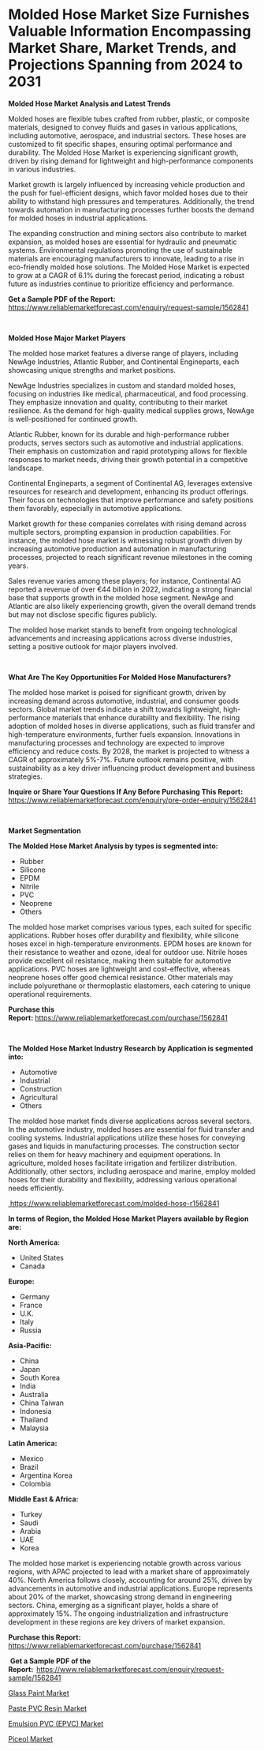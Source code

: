 <p><h1>Molded Hose Market Size Furnishes Valuable Information Encompassing Market Share, Market Trends, and Projections Spanning from 2024 to 2031</h1></p><p><strong>Molded Hose Market Analysis and Latest Trends</strong></p>
<p><p>Molded hoses are flexible tubes crafted from rubber, plastic, or composite materials, designed to convey fluids and gases in various applications, including automotive, aerospace, and industrial sectors. These hoses are customized to fit specific shapes, ensuring optimal performance and durability. The Molded Hose Market is experiencing significant growth, driven by rising demand for lightweight and high-performance components in various industries.</p><p>Market growth is largely influenced by increasing vehicle production and the push for fuel-efficient designs, which favor molded hoses due to their ability to withstand high pressures and temperatures. Additionally, the trend towards automation in manufacturing processes further boosts the demand for molded hoses in industrial applications. </p><p>The expanding construction and mining sectors also contribute to market expansion, as molded hoses are essential for hydraulic and pneumatic systems. Environmental regulations promoting the use of sustainable materials are encouraging manufacturers to innovate, leading to a rise in eco-friendly molded hose solutions. The Molded Hose Market is expected to grow at a CAGR of 6.1% during the forecast period, indicating a robust future as industries continue to prioritize efficiency and performance.</p></p>
<p><strong>Get a Sample PDF of the Report:&nbsp;</strong> <a href="https://www.reliablemarketforecast.com/enquiry/request-sample/1562841?utm_campaign=1170&utm_medium=2&utm_source=Github&utm_content=ia&utm_term=07112024&utm_id=molded-hose">https://www.reliablemarketforecast.com/enquiry/request-sample/1562841</a></p>
<p>&nbsp;</p>
<p><strong>Molded Hose Major Market Players</strong></p>
<p><p>The molded hose market features a diverse range of players, including NewAge Industries, Atlantic Rubber, and Continental Engineparts, each showcasing unique strengths and market positions. </p><p>NewAge Industries specializes in custom and standard molded hoses, focusing on industries like medical, pharmaceutical, and food processing. They emphasize innovation and quality, contributing to their market resilience. As the demand for high-quality medical supplies grows, NewAge is well-positioned for continued growth.</p><p>Atlantic Rubber, known for its durable and high-performance rubber products, serves sectors such as automotive and industrial applications. Their emphasis on customization and rapid prototyping allows for flexible responses to market needs, driving their growth potential in a competitive landscape.</p><p>Continental Engineparts, a segment of Continental AG, leverages extensive resources for research and development, enhancing its product offerings. Their focus on technologies that improve performance and safety positions them favorably, especially in automotive applications.</p><p>Market growth for these companies correlates with rising demand across multiple sectors, prompting expansion in production capabilities. For instance, the molded hose market is witnessing robust growth driven by increasing automotive production and automation in manufacturing processes, projected to reach significant revenue milestones in the coming years.</p><p>Sales revenue varies among these players; for instance, Continental AG reported a revenue of over €44 billion in 2022, indicating a strong financial base that supports growth in the molded hose segment. NewAge and Atlantic are also likely experiencing growth, given the overall demand trends but may not disclose specific figures publicly.</p><p>The molded hose market stands to benefit from ongoing technological advancements and increasing applications across diverse industries, setting a positive outlook for major players involved.</p></p>
<p>&nbsp;</p>
<p><strong>What Are The Key Opportunities For Molded Hose Manufacturers?</strong></p>
<p><p>The molded hose market is poised for significant growth, driven by increasing demand across automotive, industrial, and consumer goods sectors. Global market trends indicate a shift towards lightweight, high-performance materials that enhance durability and flexibility. The rising adoption of molded hoses in diverse applications, such as fluid transfer and high-temperature environments, further fuels expansion. Innovations in manufacturing processes and technology are expected to improve efficiency and reduce costs. By 2028, the market is projected to witness a CAGR of approximately 5%-7%. Future outlook remains positive, with sustainability as a key driver influencing product development and business strategies.</p></p>
<p><strong>Inquire or Share Your Questions If Any Before Purchasing This Report:</strong> <a href="https://www.reliablemarketforecast.com/enquiry/pre-order-enquiry/1562841?utm_campaign=1170&utm_medium=2&utm_source=Github&utm_content=ia&utm_term=07112024&utm_id=molded-hose">https://www.reliablemarketforecast.com/enquiry/pre-order-enquiry/1562841</a></p>
<p>&nbsp;</p>
<p><strong>Market Segmentation</strong></p>
<p><strong>The Molded Hose Market Analysis by types is segmented into:</strong></p>
<p><ul><li>Rubber</li><li>Silicone</li><li>EPDM</li><li>Nitrile</li><li>PVC</li><li>Neoprene</li><li>Others</li></ul></p>
<p><p>The molded hose market comprises various types, each suited for specific applications. Rubber hoses offer durability and flexibility, while silicone hoses excel in high-temperature environments. EPDM hoses are known for their resistance to weather and ozone, ideal for outdoor use. Nitrile hoses provide excellent oil resistance, making them suitable for automotive applications. PVC hoses are lightweight and cost-effective, whereas neoprene hoses offer good chemical resistance. Other materials may include polyurethane or thermoplastic elastomers, each catering to unique operational requirements.</p></p>
<p><strong>Purchase this Report:&nbsp;</strong><a href="https://www.reliablemarketforecast.com/purchase/1562841?utm_campaign=1170&utm_medium=2&utm_source=Github&utm_content=ia&utm_term=07112024&utm_id=molded-hose">https://www.reliablemarketforecast.com/purchase/1562841</a></p>
<p>&nbsp;</p>
<p><strong>The Molded Hose Market Industry Research by Application is segmented into:</strong></p>
<p><ul><li>Automotive</li><li>Industrial</li><li>Construction</li><li>Agricultural</li><li>Others</li></ul></p>
<p><p>The molded hose market finds diverse applications across several sectors. In the automotive industry, molded hoses are essential for fluid transfer and cooling systems. Industrial applications utilize these hoses for conveying gases and liquids in manufacturing processes. The construction sector relies on them for heavy machinery and equipment operations. In agriculture, molded hoses facilitate irrigation and fertilizer distribution. Additionally, other sectors, including aerospace and marine, employ molded hoses for their durability and flexibility, addressing various operational needs efficiently.</p></p>
<p><a href="https://www.reliablemarketforecast.com/molded-hose-r1562841?utm_campaign=1170&utm_medium=2&utm_source=Github&utm_content=ia&utm_term=07112024&utm_id=molded-hose">&nbsp;https://www.reliablemarketforecast.com/molded-hose-r1562841</a></p>
<p><strong>In terms of Region, the Molded Hose Market Players available by Region are:</strong></p>
<p>
    <p> <strong> North America: </strong>
        <ul>
            <li>United States</li>
            <li>Canada</li>
        </ul>
        </p> 
    <p> <strong> Europe: </strong>
        <ul>
            <li>Germany</li>
            <li>France</li>
            <li>U.K.</li>
            <li>Italy</li>
            <li>Russia</li>
        </ul>
        </p> 
    <p> <strong> Asia-Pacific: </strong>
        <ul>
            <li>China</li>
            <li>Japan</li>
            <li>South Korea</li>
            <li>India</li>
            <li>Australia</li>
            <li>China Taiwan</li>
            <li>Indonesia</li>
            <li>Thailand</li>
            <li>Malaysia</li>
        </ul>
        </p> 
    <p> <strong> Latin America: </strong>
        <ul>
            <li>Mexico</li>
            <li>Brazil</li>
            <li>Argentina Korea</li>
            <li>Colombia</li>
        </ul>
        </p> 
    <p> <strong> Middle East & Africa: </strong>
        <ul>
            <li>Turkey</li>
            <li>Saudi</li>
            <li>Arabia</li>
            <li>UAE</li>
            <li>Korea</li>
        </ul>
    </p>
    </p>
<p><p>The molded hose market is experiencing notable growth across various regions, with APAC projected to lead with a market share of approximately 40%. North America follows closely, accounting for around 25%, driven by advancements in automotive and industrial applications. Europe represents about 20% of the market, showcasing strong demand in engineering sectors. China, emerging as a significant player, holds a share of approximately 15%. The ongoing industrialization and infrastructure development in these regions are key drivers of market expansion.</p></p>
<p><strong>Purchase this Report: </strong><a href="https://www.reliablemarketforecast.com/purchase/1562841?utm_campaign=1170&utm_medium=2&utm_source=Github&utm_content=ia&utm_term=07112024&utm_id=molded-hose">https://www.reliablemarketforecast.com/purchase/1562841</a></p>
<p>&nbsp;<strong>Get a Sample PDF of the Report:&nbsp;&nbsp;</strong><a href="https://www.reliablemarketforecast.com/enquiry/request-sample/1562841?utm_campaign=1170&utm_medium=2&utm_source=Github&utm_content=ia&utm_term=07112024&utm_id=molded-hose">https://www.reliablemarketforecast.com/enquiry/request-sample/1562841</a></p>
<p><strong></strong></p>
<p><p><a href="https://github.com/canardmmhainesa/Market-Research-Report-List-1/blob/main/glass-paint-market.md?utm_campaign=1170&utm_medium=2&utm_source=Github&utm_content=ia&utm_term=07112024&utm_id=molded-hose">Glass Paint Market</a></p><p><a href="https://github.com/shanicesca7t/Market-Research-Report-List-1/blob/main/paste-pvc-resin-market.md?utm_campaign=1170&utm_medium=2&utm_source=Github&utm_content=ia&utm_term=07112024&utm_id=molded-hose">Paste PVC Resin Market</a></p><p><a href="https://github.com/angilaguardtd7/Market-Research-Report-List-1/blob/main/emulsion-pvc-epvc-market.md?utm_campaign=1170&utm_medium=2&utm_source=Github&utm_content=ia&utm_term=07112024&utm_id=molded-hose">Emulsion PVC (EPVC) Market</a></p><p><a href="https://github.com/wwwkeltoum/Market-Research-Report-List-5/blob/main/piceol-market.md?utm_campaign=1170&utm_medium=2&utm_source=Github&utm_content=ia&utm_term=07112024&utm_id=molded-hose">Piceol Market</a></p></p>